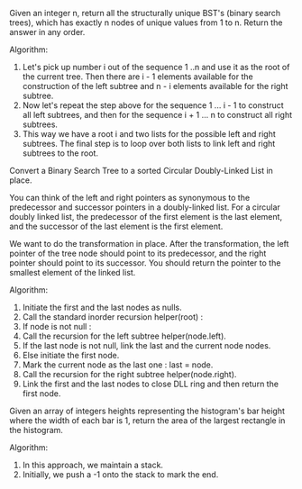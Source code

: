 Given an integer n, return all the structurally unique BST's (binary search trees), which has exactly n nodes of unique values from 1 to n. Return the answer in any order.

Algorithm:
1. Let's pick up number i out of the sequence 1 ..n and use it as the root of the current tree. Then there are i - 1 elements available for the construction of the left subtree and n - i elements available for the right subtree.
2. Now let's repeat the step above for the sequence 1 ... i - 1 to construct all left subtrees, and then for the sequence i + 1 ... n to construct all right subtrees.
3. This way we have a root i and two lists for the possible left and right subtrees. The final step is to loop over both lists to link left and right subtrees to the root.

Convert a Binary Search Tree to a sorted Circular Doubly-Linked List in place.

You can think of the left and right pointers as synonymous to the predecessor and successor pointers in a doubly-linked list. For a circular doubly linked list, the predecessor of the first element is the last element, and the successor of the last element is the first element.

We want to do the transformation in place. After the transformation, the left pointer of the tree node should point to its predecessor, and the right pointer should point to its successor. You should return the pointer to the smallest element of the linked list.

Algorithm:
1. Initiate the first and the last nodes as nulls.
2. Call the standard inorder recursion helper(root) :
3. If node is not null :
4. Call the recursion for the left subtree helper(node.left).
5. If the last node is not null, link the last and the current node nodes.
6. Else initiate the first node.
7. Mark the current node as the last one : last = node.
8. Call the recursion for the right subtree helper(node.right).
9. Link the first and the last nodes to close DLL ring and then return the first node.

Given an array of integers heights representing the histogram's bar height where the width of each bar is 1, return the area of the largest rectangle in the histogram.

Algorithm:
1. In this approach, we maintain a stack.
2. Initially, we push a -1 onto the stack to mark the end.
